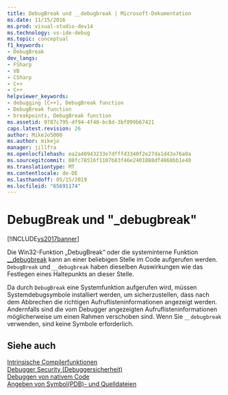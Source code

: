 ```yaml
---
title: DebugBreak und __debugbreak | Microsoft-Dokumentation
ms.date: 11/15/2016
ms.prod: visual-studio-dev14
ms.technology: vs-ide-debug
ms.topic: conceptual
f1_keywords:
- DebugBreak
dev_langs:
- FSharp
- VB
- CSharp
- C++
- C++
helpviewer_keywords:
- debugging [C++], DebugBreak function
- DebugBreak function
- breakpoints, DebugBreak function
ms.assetid: 9787c795-df94-4f48-bc8d-3bf899b67421
caps.latest.revision: 26
author: MikeJo5000
ms.author: mikejo
manager: jillfra
ms.openlocfilehash: ea2a40943233e7dfffd3340f2e27da1d43a76a0a
ms.sourcegitcommit: 08fc78516f1107b83f46e2401888df4868bb1e40
ms.translationtype: MT
ms.contentlocale: de-DE
ms.lasthandoff: 05/15/2019
ms.locfileid: "65691174"
---
```

# <a name="debugbreak-and-debugbreak"></a>DebugBreak und "_debugbreak"
[!INCLUDE[vs2017banner](../includes/vs2017banner.md)]

Die Win32-Funktion „DebugBreak“ oder die systeminterne Funktion [__debugbreak](https://msdn.microsoft.com/library/1d1e1c0c-891a-4613-ae4b-d790094ba830) kann an einer beliebigen Stelle im Code aufgerufen werden. `DebugBreak` und `__debugbreak` haben dieselben Auswirkungen wie das Festlegen eines Haltepunkts an dieser Stelle.  
  
 Da durch `DebugBreak` eine Systemfunktion aufgerufen wird, müssen Systemdebugsymbole installiert werden, um sicherzustellen, dass nach dem Abbrechen die richtigen Aufruflisteninformationen angezeigt werden. Andernfalls sind die vom Debugger angezeigten Aufruflisteninformationen möglicherweise um einen Rahmen verschoben sind. Wenn Sie `__debugbreak` verwenden, sind keine Symbole erforderlich.  
  
## <a name="see-also"></a>Siehe auch  
 [Intrinsische Compilerfunktionen](https://msdn.microsoft.com/library/48bb9929-7d78-4fd8-a092-ae3c9f971858)   
 [Debugger Security (Debuggersicherheit)](../debugger/debugger-security.md)   
 [Debuggen von nativem Code](../debugger/debugging-native-code.md)   
 [Angeben von Symbol(PDB)- und Quelldateien](../debugger/specify-symbol-dot-pdb-and-source-files-in-the-visual-studio-debugger.md)
